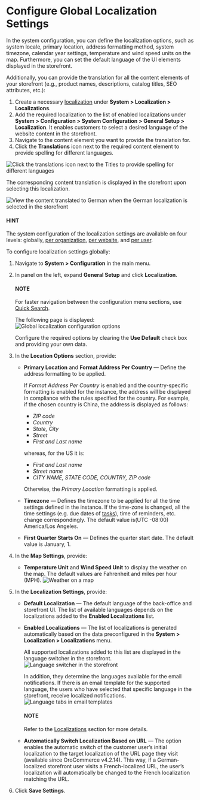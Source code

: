 <a id="sys-config-sysconfig-general-setup-localization-global"></a>

<a id="localization-localization"></a>

# Configure Global Localization Settings

<!-- begin_1 -->

In the system configuration, you can define the localization options, such as system locale, primary location, address formatting method, system timezone, calendar year settings, temperature and wind speed units on the map. Furthermore, you can set the default language of the UI elements displayed in the storefront.

Additionally, you can provide the translation for all the content elements of your storefront (e.g., product names, descriptions, catalog titles, SEO attributes, etc.):

1. Create a necessary [localization](../../../localization/localizations/index.md#localization-localizations) under **System > Localization > Localizations**.
2. Add the required localization to the list of enabled localizations under **System > Configuration > System Configuration > General Setup > Localization**. It enables customers to select a desired language of the website content in the storefront.
3. Navigate to the content element you want to provide the translation for.
4. Click the <i class="fas fa-language" aria-hidden="true"></i> **Translations** icon next to the required content element to provide spelling for different languages.

![Click the translations icon next to the Titles to provide spelling for different languages](user/img/system/localization/content_translation.png)

The corresponding content translation is displayed in the storefront upon selecting this localization.

![View the content translated to German when the German localization is selected in the storefront](user/img/system/localization/translation_frontstore.png)

#### HINT
The system configuration of the localization settings are available on four levels: globally, [per organization](../../../user-management/organizations/org-configuration/general-setup-org/organization-localization.md#config-guide-localization-organization-localization), [per website](../../../websites/web-configuration/general-sys-config/general/website-localization.md#sys-websites-sysconfig-general-setup-localization), and [per user](../../../user-management/users/configuration/user-localization.md#config-guide-localization-user-localization).

To configure localization settings globally:

1. Navigate to **System > Configuration** in the main menu.
2. In panel on the left, expand **General Setup** and click **Localization**.

   #### NOTE
   For faster navigation between the configuration menu sections, use [Quick Search](../../quick-search.md#user-guide-system-configuration-quick-search).

   The following page is displayed:
   ![Global localization configuration options](user/img/system/config_system/localization_configuration_global.png)

   Configure the required options by clearing the **Use Default** check box and providing your own data.
3. In the **Location Options** section, provide:
   * **Primary Location** and **Format Address Per Country** — Define the address formatting to be applied.

     If *Format Address Per Country* is enabled and the country-specific formatting is enabled for the instance, the address will be displayed in compliance with the rules specified for the country.
     For example, if the chosen country is China, the address is displayed as follows:
     * *ZIP code*
     * *Country*
     * *State, City*
     * *Street*
     * *First and Last name*

     whereas, for the US it is:
     * *First and Last name*
     * *Street name*
     * *CITY NAME, STATE CODE, COUNTRY, ZIP code*

     Otherwise, the *Primary Location* formatting is applied.
   * **Timezone** — Defines the timezone to be applied for all the time settings defined in the instance. If the time-zone is changed, all the time settings (e.g. due dates of [tasks](../../../../activities/tasks/index.md#doc-activities-tasks)), time of reminders, etc. change correspondingly. The default value is(UTC -08:00) America/Los Angeles.
   * **First Quarter Starts On** — Defines the quarter start date. The default value is January, 1.
4. In the **Map Settings**, provide:
   * **Temperature Unit** and **Wind Speed Unit** to display the weather on the map. The default values are Fahrenheit and miles per hour (MPH).
     ![Weather on a map](user/img/system/config_system/localization_map.png)
5. In the **Localization Settings**, provide:
   * **Default Localization** — The default language of the back-office and storefront UI. The list of available languages depends on the localizations added to the **Enabled Localizations** list.
   * **Enabled Localizations** — The list of localizations is generated automatically based on the data preconfigured in the **System > Localization > Localizations** menu.

     All supported localizations added to this list are displayed in the language switcher in the storefront.
     ![Language switcher in the storefront](user/img/system/config_system/language_switcher_storefront.png)

     In addition, they determine the languages available for the email notifications. If there is an email template for the supported language, the users who have selected that specific language in the storefront, receive localized notifications.
     ![Language tabs in email templates](user/img/system/config_system/language_tabs_email_template.png)

     #### NOTE
     Refer to the [Localizations](../../../localization/localizations/index.md#localization-localizations) section for more details.
   * **Automatically Switch Localization Based on URL** — The option enables the automatic switch of the customer user’s initial localization to the target localization of the URL page they visit (available since OroCommerce v4.2.14). This way, if a German-localized storefront user visits a French-localized URL, the user’s localization will automatically be changed to the French localization matching the URL.
6. Click **Save Settings**.

<!-- finish_1 -->
<!-- fa-bars = fa-navicon -->
<!-- Ic Tiles is used as Set As Default in saved views, and as tiles in display layout options -->
<!-- IcPencil refers to Rename in Commerce and Inline Editing in CRM -->
<!-- Check mark in the square. -->
<!-- SortDesc is also used as drop-down arrow -->
